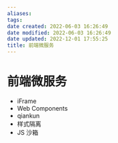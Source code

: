 ```yaml
---
aliases:
tags:
date created: 2022-06-03 16:26:49
date modified: 2022-06-03 16:26:49
date updated: 2022-12-01 17:55:25
title: 前端微服务
---
```


# 前端微服务

- iFrame
- Web Components
- qiankun
- 样式隔离
- JS 沙箱
